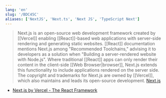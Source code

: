 ```yaml
---
lang: 'en'
slug: '/BDC45C'
aliases: ['NextJS', 'Next.ts', 'Next JS', 'TypeScript Next']
---
```


> Next.js is an open-source web development framework created by [[Vercel]] enabling [[React]]-based web applications with server-side rendering and generating static websites. [[React]] documentation mentions Next.js among "Recommended Toolchains," advising it to developers as a solution when "Building a server-rendered website with Node.js". Where traditional [[React]] apps can only render their content in the client-side [[Web Browser|browser]], Next.js extends this functionality to include applications rendered on the server side. The copyright and trademarks for Next.js are owned by [[Vercel]], which also maintains and leads its open-source development. [Next.js](https://en.wikipedia.org/wiki/Next.js)

- [Next.js by Vercel - The React Framework](https://nextjs.org/)
